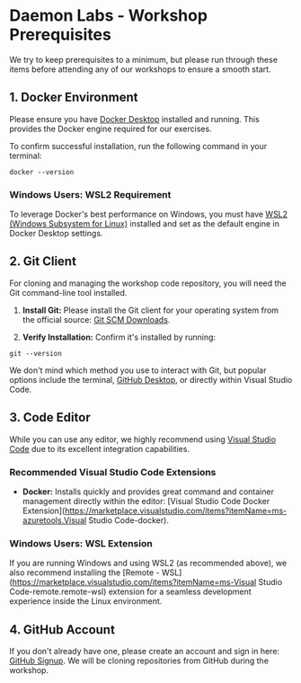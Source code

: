 # Daemon Labs - Workshop Prerequisites

We try to keep prerequisites to a minimum, but please run through these items before attending any of our workshops to ensure a smooth start.

## 1. Docker Environment

Please ensure you have [Docker Desktop](https://docs.docker.com/get-started/get-docker/) installed and running.
This provides the Docker engine required for our exercises.

To confirm successful installation, run the following command in your terminal:

```shell
docker --version
```

### Windows Users: WSL2 Requirement

To leverage Docker's best performance on Windows, you must have [WSL2 (Windows Subsystem for Linux)](https://docs.microsoft.com/en-us/windows/wsl/install) installed and set as the default engine in Docker Desktop settings.

## 2. Git Client

For cloning and managing the workshop code repository, you will need the Git command-line tool installed.

1. **Install Git:** Please install the Git client for your operating system from the official source: [Git SCM Downloads](https://git-scm.com/downloads).

2. **Verify Installation:** Confirm it's installed by running:

```shell
git --version
```

We don't mind which method you use to interact with Git, but popular options include the terminal, [GitHub Desktop](https://desktop.github.com/download/), or directly within Visual Studio Code.

## 3. Code Editor

While you can use any editor, we highly recommend using [Visual Studio Code](https://code.visualstudio.com/) due to its excellent integration capabilities.

### Recommended Visual Studio Code Extensions

- **Docker:** Installs quickly and provides great command and container management directly within the editor: [Visual Studio Code Docker Extension](https://marketplace.visualstudio.com/items?itemName=ms-azuretools.Visual Studio Code-docker).

### Windows Users: WSL Extension

If you are running Windows and using WSL2 (as recommended above), we also recommend installing the [Remote - WSL](https://marketplace.visualstudio.com/items?itemName=ms-Visual Studio Code-remote.remote-wsl) extension for a seamless development experience inside the Linux environment.

## 4. GitHub Account

If you don't already have one, please create an account and sign in here: [GitHub Signup](https://github.com/signup).
We will be cloning repositories from GitHub during the workshop.
